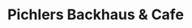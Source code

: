 ---
title: "Pichlers Backhaus & Cafe"
url: /schaeftlarn/pichlers-backhaus-und-cafe/
shop: Bäckerei
---